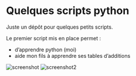 # Quelques scripts python

Juste un dépôt pour quelques petits scripts.

Le premier script mis en place permet :
* d’apprendre python (moi)
* aide mon fils à apprendre ses tables d’additions

![screenshot](https://raw.githubusercontent.com/yeKcim/scripts/master/capture_addition_phone.png) ![screenshot2](https://raw.githubusercontent.com/yeKcim/scripts/master/capture_addition_pc.png)